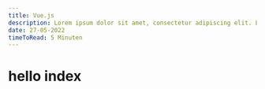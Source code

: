 ```yaml
---
title: Vue.js
description: Lorem ipsum dolor sit amet, consectetur adipiscing elit. Lorem ipsum dolor sit amet, consectetur adipiscing elit.
date: 27-05-2022
timeToRead: 5 Minuten
---
```


# hello index
